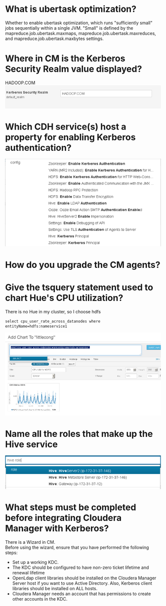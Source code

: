 # What is ubertask optimization?
Whether to enable ubertask optimization, which runs "sufficiently small" jobs sequentially within a single JVM. "Small" is defined by the mapreduce.job.ubertask.maxmaps, mapreduce.job.ubertask.maxreduces, and mapreduce.job.ubertask.maxbytes settings.
# Where in CM is the Kerberos Security Realm value displayed?
HADOOP.COM
![Kerberos](./kerberos.png "Kerberos")
# Which CDH service(s) host a property for enabling Kerberos authentication?
![Enable Kerberos](./enabling_Kerberos_authentication.png "Enable Kerberos")
# How do you upgrade the CM agents?

# Give the tsquery statement used to chart Hue's CPU utilization?
There is no Hue in my cluster, so I choose hdfs
```
select cpu_user_rate_across_datanodes where entityName=hdfs:nameservice1 
```
![CPU Chart](./cpu_chart.png "CPU Chart")


# Name all the roles that make up the Hive service
![Hive Role](./hive_role.png "Hive Role")

# What steps must be completed before integrating Cloudera Manager with Kerberos?
There is a Wizard in CM.  
Before using the wizard, ensure that you have performed the following steps:
* Set up a working KDC. 
* The KDC should be configured to have non-zero ticket lifetime and renewal lifetime
* OpenLdap client libraries should be installed on the Cloudera Manager Server host if you want to use Active Directory. Also, Kerberos client libraries should be installed on ALL hosts.
* Cloudera Manager needs an account that has permissions to create other accounts in the KDC.

 